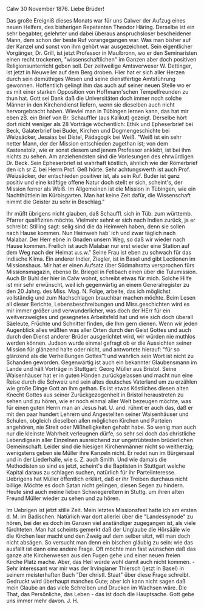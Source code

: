  Calw 30 November 1876.
Liebe Brüder!

Das große Ereigniß dieses Monats war für uns Calwer der Aufzug eines neuen Helfers, des bisherigen Repetenten Theodor Häring. Derselbe ist ein sehr begabter, gelehrter und dabei überaus anspruchsloser bescheidener Mann, dem schon der beste Ruf vorangegangen war. Was man bisher auf der Kanzel und sonst von ihm gehört war ausgezeichnet. Sein eigentlicher Vorgänger, Dr. Grill, ist jetzt Professor in Maulbronn, wo er den Seminaristen einen recht trockenen, "wissenschaftlichen" im Ganzen aber doch positiven Religionsunterricht geben soll. Der zeitweilige Amtsverweser W. Dettinger, ist jetzt in Neuweiler auf dem Berg droben. Hier hat er sich aller Herzen durch sein demüthiges Wesen und seine dienstfertige Amtsführung gewonnen. Hoffentlich gelingt ihm das auch auf seiner neuen Stelle wo er es mit einer starken Opposition von Hoffmann'schen Tempelfreunden zu thun hat. Gott sei Dank daß die Universitäten doch immer noch solche Männer in den Kirchendienst liefern, wenn sie dieselben auch nicht hervorgebracht haben. Wieviel man in Tübingen lernen kann, das hat mir eben zB. ein Brief von Br. Schauffler (aus Kalikut) gezeigt. Derselbe hört dort nicht weniger als 28 Vorträge wöchentlich: Ethik und Epheserbrief bei Beck, Galaterbrief bei Buder, Kirchen und Dogmengeschichte bei Weizsäcker, Jesaias bei Distel, Pädagogik bei Weiß. "Weiß ist ein sehr netter Mann, der der Mission entschieden zugethan ist; von dem Kastenstolz, wie er sonst diesem und jenem Professor anklebt, ist bei ihm nichts zu sehen. Am anziehendsten sind die Vorlesungen des ehrwürdigen Dr. Beck. Sein Epheserbrief ist wahrhaft köstlich, ähnlich wie der Römerbrief den ich sr Z. bei Herrn Prof. Geß hörte. Sehr achtungswerth ist auch Prof. Weizsäcker, der entschieden positiver ist, als sein Ruf. Buder ist ganz positiv und eine kräftige offene Natur doch stellt er sich, scheint's, der Mission ferner als Weiß. Im Allgemeinen ist die Mission in Tübingen, wie ein Nachthüttlein im Kürbisgarten. Man hat keine Zeit dafür, die Wissenschaft nimmt die Geister zu sehr in Beschlag."

Ihr müßt übrigens nicht glauben, daß Schauffl. sich in Tüb. zum württemb. Pfarrer qualifiziren möchte. Vielmehr sehnt er sich nach Indien zurück, ja er schreibt: Stilling sagt: selig sind die da Heimweh haben, denn sie sollen nach Hause kommen. Nun Heimweh hab' ich und zwar täglich nach Malabar. Der Herr ebne in Gnaden unsern Weg, so daß wir wieder nach Hause kommen. Freilich ist auch Malabar nur erst wieder eine Station auf dem Weg nach der Heimat u.s.w." Seine Frau ist eben zu schwach für das indische Klima. 
Ein anderer Indier, Ziegler, ist in Basel und gibt Lectionen im Missionshaus. Mir hat er einen Aufsatz über Südmahratta versprochen fürs Missionsmagazin, ebenso Br. Briegel in Fellbach einen über die Tulumission. Auch Br Buhl der hier in Calw wohnt, schreibt etwas für mich. Solche Hilfe ist mir sehr erwünscht, weil ich gegenwärtig an einem Generalregister zu den 20 Jahrg. des Miss. Mag. N. Folge, arbeite, das ich möglichst vollständig und zum Nachschlagen brauchbar machen möchte. Beim Lesen all dieser Berichte, Lebensbeschreibungen und Miss.geschichten wird es mir immer größer und verwunderlicher, was doch der HErr für ein weitverzweigtes und gesegnetes Arbeitsfeld hat und wie sich doch überall Säeleute, Früchte und Schnitter finden, die Ihm gern dienen. Wenn wir jeden Augenblick alles wüßten was aller Orten durch den Geist Gottes und auch durch den Dienst anderer Brüder ausgerichtet wird, wir würden nie muthlos werden können. Judson wurde einmal gefragt ob er die Aussichten seiner Mission für glänzend halte oder nicht, und antwortete hierauf: "für so glänzend als die Verheißungen Gottes"! und wahrlich sein Wort ist nicht zu Schanden geworden. 
Gegenwärtig ist auch ein bekannter Glaubensmann im Lande und hält Vorträge in Stuttgart: Georg Müller aus Bristol. Seine Waisenhäuser hat er in guten Händen zurückgelassen und macht nun eine Reise durch die Schweiz und sein altes deutsches Vaterland um zu erzählen wie große Dinge Gott an ihm gethan. Es ist etwas Köstliches diesen alten Knecht Gottes aus seiner Zurückgezogenheit in Bristol heraustreten zu sehen und zu hören, wie er noch einmal aller Welt bezeugen möchte, was für einen guten Herrn man an Jesus hat. U. and. rühmt er auch das, daß er mit den paar hundert Lehrern und Angestellten seiner Waisenhäuser und Schulen, obgleich dieselben allen möglichen Kirchen und Parteien angehören, nie Streit oder Mißhelligkeiten gehabt habe. So wenig man auch nur die kleinste Wahrheit verleugnen dürfe, so sehr sei doch das christliche Lebendigsein aller Einzelnen ausreichend zur ungetrübtesten brüderlichen Gemeinschaft. Leider sind die hiesigen Kirchenmänner nicht so weitherzig; wenigstens geben sie Müller ihre Kanzeln nicht. Er redet nun im Bürgersaal und in der Liederhalle, wie s. Z. auch Smith. Und wie damals die Methodisten so sind es jetzt, scheint's die Baptisten in Stuttgart welche Kapital daraus zu schlagen suchen, natürlich für ihr Parteiinteresse. Uebrigens hat Müller öffentlich erklärt, daß er ihr Treiben durchaus nicht billige. Möchte es doch Satan nicht gelingen, diesen Segen zu hindern. Heute sind auch meine lieben Schwiegereltern in Stuttg. um ihren alten Freund Müller wieder zu sehen und zu hören.

Im Uebrigen ist jetzt stille Zeit. Mein letztes Missionsfest hatte ich am ersten d. M. im Badischen. Natürlich war dort allerlei über die "Landessynode" zu hören, bei der es doch im Ganzen viel anständiger zugegangen ist, als viele fürchteten. Man hat scheints gemerkt daß der Unglaube die Hörsääle wie die Kirchen leer macht und den Zweig auf dem selber sitzt, will man doch nicht absägen. So versucht man denn ein bischen gläubig zu sein: wie das ausfällt ist dann eine andere Frage. Oft möchte man fast wünschen daß das ganze alte Kirchenwesen aus den Fugen gehe und einer neuen freien Kirche Platz mache. Aber, das Heil würde wohl damit auch nicht kommen. - Sehr interessant war mir was der Irvingianer Thiersch (jetzt in Basel) in seinem meisterhaften Buch "Der christl. Staat" über diese Frage schreibt. Gedruckt wird überhaupt manches Gute; aber ich kann nicht sagen daß mein Glaube an das viele Schreiben und Drucken im Wachsen wäre. Die That, das Persönliche, das Leben - das ist doch die Hauptsache. Gott gebe uns immer mehr davon.  J. H.
